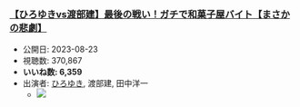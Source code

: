 ### [【ひろゆきvs渡部建】最後の戦い！ガチで和菓子屋バイト【まさかの悲劇】](https://www.youtube.com/watch?v=_XmyrIt8nEU)
-   公開日: 2023-08-23
-   視聴数: 370,867
-   **いいね数: 6,359**
-   出演者: [ひろゆき](/rehacq_fan/people/ひろゆき "wikilink"), 渡部建, 田中洋一
    - [![](https://img.youtube.com/vi/_XmyrIt8nEU/hqdefault.jpg)](https://www.youtube.com/watch?v=_XmyrIt8nEU)
